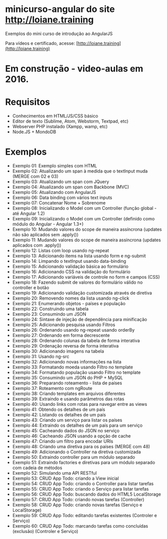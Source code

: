 # minicurso-angular do site http://loiane.training

Exemplos do mini curso de introdução ao AngularJS

Para vídeos e certificado, acesse: [http://loiane.training](http://loiane.training)

# Em construção - video-aulas em 2016.

# Requisitos
* Conhecimentos em HTML/JS/CSS básico
* Editor de texto (Sublime, Atom, Webstorm, Textpad, etc)
* Webserver PHP instalado (Xampp, wamp, etc)
* Node.JS + MondoDB

# Exemplos
* Exemplo 01: Exemplo simples com HTML
* Exemplo 02: Atualizando um span à medida que o textInput muda (MERGE com 02 e 03)
* Exemplo 03: Atualizando um span com JQuery
* Exemplo 04: Atualizando um span com Backbone (MVC)
* Exemplo 05: Atualizando com AngularJS
* Exemplo 06: Data binding com vários text inputs
* Exemplo 07: Concatenar Nome + Sobrenome
* Exemplo 08: Inicializando o Model com um Controller (função global - até Angular 1.2)
* Exemplo 09: Inicializando o Model com um Controller (definido como módulo do Angular - Angular 1.3+)
* Exemplo 10: Mudando valores do scope de maneira assíncrona (updates não são aplicados sem .apply())
* Exemplo 11: Mudando valores do scope de maneira assíncrona (updates aplicados com .apply())
* Exemplo 12: Listas com loop usando ng-repeat
* Exemplo 13: Adicionando items na lista usando form e ng-submit
* Exemplo 14: Limpando o textInput usando data-binding
* Exemplo 15: Adicionando validação básica ao formulário
* Exemplo 16: Adicionando CSS na validação do formulário
* Exemplo 17: Adicionando variáveis de controle no form e campos (CSS)
* Exemplo 18: Fazendo submit de valores do formulário válido no controller e botão
* Exemplo 19: Adicionando validação customizada através de diretiva
* Exemplo 20: Removendo nomes da lista usando ng-click
* Exemplo 21: Enumerando objetos - países e população
* Exemplo 22: Construindo uma tabela
* Exemplo 23: Consumindo um JSON
* Exemplo 24: Sintaxe de injeção de dependência para minificação
* Exemplo 25: Adicionando pesquisa usando Filtros
* Exemplo 26: Ordenando usando ng-repeat usando orderBy
* Exemplo 27: Ordenando em forma decrescente
* Exemplo 28: Ordenando colunas da tabela de forma interativa
* Exemplo 29: Ordenação reversa de forma interativa
* Exemplo 30: Adicionando imagens na tabela
* Exemplo 31: Usando ng-src
* Exemplo 32: Adicionando novas informações na lista
* Exemplo 33: Formatando moeda usando Filtro no template
* Exemplo 34: Formatando população usando Filtro no template
* Exemplo 35: Consumindo um JSON do PHP + MySQL
* Exemplo 36: Preparando roteamento - lista de países
* Exemplo 37: Roteamento com ngRoute
* Exemplo 38: Criando templates em arquivos diferentes
* Exemplo 39: Extraindo e usando parâmetros das rotas
* Exemplo 40: Usando links com rotas para navegar entre as views
* Exemplo 41: Obtendo os detalhes de um país
* Exemplo 42: Listando os detalhes de um país
* Exemplo 43: Criando um serviço para listar os países
* Exemplo 44: Extraindo os detalhes de um país para um serviço
* Exemplo 45: Cacheando dados do JSON no serviço
* Exemplo 46: Cacheando JSON usando a opção de cache
* Exemplo 47: Criando um filtro para encodar URIs
* Exemplo 48: Criando uma diretiva para os países (MERGE com 48)
* Exemplo 49: Adicionando o Controller na diretiva customizada
* Exemplo 50: Extraindo controller para um módulo separado
* Exemplo 51: Extraindo factories e diretivas para um módulo separado com cadeia de métodos
* Exemplo 52: Simulando uma API RESTful
* Exemplo 53: CRUD App Todo: criando a View inicial
* Exemplo 54: CRUD App Todo: criando o Controller para listar tarefas
* Exemplo 55: CRUD App Todo: criando o Serviço para listar tarefas
* Exemplo 56: CRUD App Todo: buscando dados do HTML5 LocalStorage
* Exemplo 57: CRUD App Todo: criando novas tarefas (Controller)
* Exemplo 58: CRUD App Todo: criando novas tarefas (Serviço e LocalStorage)
* Exemplo 59: CRUD App Todo: editando tarefas existentes (Controler e Serviço)
* Exemplo 60: CRUD App Todo: marcando tarefas como concluídas (exclusão) (Controler e Serviço)